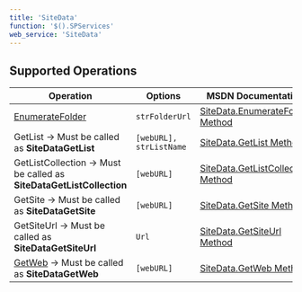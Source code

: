 ```yaml
---
title: 'SiteData'
function: '$().SPServices'
web_service: 'SiteData'
---
```


## Supported Operations

| Operation | Options | MSDN Documentation | Introduced |
| --------- | ------- | ------------------ | ---------- |
| [EnumerateFolder](SiteData/EnumerateFolder.md) | `strFolderUrl` | [SiteData.EnumerateFolder Method](http://msdn.microsoft.com/en-us/library/ms774758%28v=office.12%29.aspx) | [0.5.7](http://spservices.codeplex.com/releases/view/47136) |
| GetList -> Must be called as **SiteDataGetList** | `[webURL], strListName` | [SiteData.GetList Method](http://msdn.microsoft.com/en-us/library/ms774793%28v=office.12%29.aspx) | [0.6.0](http://spservices.codeplex.com/releases/view/55660) |
| GetListCollection -> Must be called as **SiteDataGetListCollection** | `[webURL]` | [SiteData.GetListCollection Method](http://msdn.microsoft.com/en-us/library/ms774864%28v=office.12%29.aspx) | [0.6.0](http://spservices.codeplex.com/releases/view/55660) |
| GetSite -> Must be called as **SiteDataGetSite** | `[webURL]` | [SiteData.GetSite Method](http://msdn.microsoft.com/en-us/library/ms773417%28v=office.12%29.aspx) | [0.7.1](http://spservices.codeplex.com/releases/view/77486 "0.7.1") |
| GetSiteUrl -> Must be called as **SiteDataGetSiteUrl** | `Url` | [SiteData.GetSiteUrl Method](http://msdn.microsoft.com/en-us/library/ms774895%28v=office.12%29.aspx) | [0.7.1](http://spservices.codeplex.com/releases/view/77486 "0.7.1") |
| [GetWeb](SiteData/GetWeb.md) -> Must be called as **SiteDataGetWeb** | `[webURL]` | [SiteData.GetWeb Method](http://msdn.microsoft.com/en-us/library/ms772798%28v=office.12%29.aspx) | [0.7.1](http://spservices.codeplex.com/releases/view/77486 "0.7.1") |
